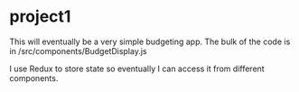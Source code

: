 # project1

This will eventually be a very simple budgeting app. The bulk of the code is in /src/components/BudgetDisplay.js

I use Redux to store state so eventually I can access it from different components. 
